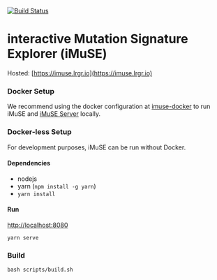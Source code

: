 [![Build Status](https://travis-ci.org/lrgr/imuse.svg?branch=master)](https://travis-ci.org/lrgr/imuse)

# interactive Mutation Signature Explorer (iMuSE)

Hosted: [https://imuse.lrgr.io](https://imuse.lrgr.io)

### Docker Setup
We recommend using the docker configuration at [imuse-docker](https://github.com/lrgr/imuse-docker) to run iMuSE and [iMuSE Server](https://github.com/lrgr/imuse-server) locally.

### Docker-less Setup
For development purposes, iMuSE can be run without Docker.

#### Dependencies
- nodejs
- yarn (`npm install -g yarn`)
- `yarn install`

#### Run
[http://localhost:8080](http://localhost:8080)
```
yarn serve
```

### Build
```
bash scripts/build.sh
```
